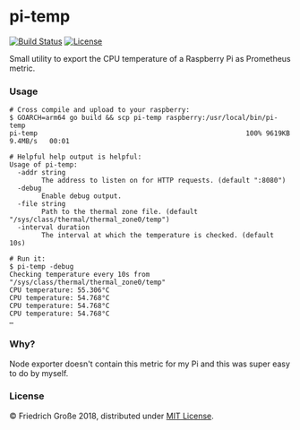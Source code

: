 # pi-temp

[![Build Status](https://secure.travis-ci.org/fgrosse/pi-temp.png?branch=master)](http://travis-ci.org/fgrosse/pi-temp)
[![License](https://img.shields.io/badge/license-MIT-4183c4.svg)](https://github.com/fgrosse/pi-temp/blob/master/LICENSE)

Small utility to export the CPU temperature of a Raspberry Pi as Prometheus metric.

### Usage

```shell
# Cross compile and upload to your raspberry:
$ GOARCH=arm64 go build && scp pi-temp raspberry:/usr/local/bin/pi-temp
pi-temp                                                    100% 9619KB   9.4MB/s   00:01

# Helpful help output is helpful:
Usage of pi-temp:
  -addr string
    	The address to listen on for HTTP requests. (default ":8080")
  -debug
    	Enable debug output.
  -file string
    	Path to the thermal zone file. (default "/sys/class/thermal/thermal_zone0/temp")
  -interval duration
    	The interval at which the temperature is checked. (default 10s)

# Run it:
$ pi-temp -debug
Checking temperature every 10s from "/sys/class/thermal/thermal_zone0/temp"
CPU temperature: 55.306°C
CPU temperature: 54.768°C
CPU temperature: 54.768°C
CPU temperature: 54.768°C
…
```

### Why?

Node exporter doesn't contain this metric for my Pi and this was super easy
to do by myself.

### License

© Friedrich Große 2018, distributed under [MIT License](LICENSE).
